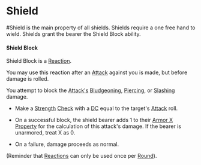 # Shield
#Shield is the main property of all shields.
	Shields require a one free hand to wield.
	Shields grant the bearer the Shield Block ability.

#### Shield Block
Shield Block is a [Reaction](../../../../../Game%20Procedures/Reaction.md). 

You may use this reaction after an [Attack](../../../../../Game%20Procedures/Attack.md) against you is made, but before damage is rolled. 

You attempt to block the [Attack's](../../../../../Game%20Procedures/Attack.md) [Bludgeoning](../../../../../Damage%20Types/Bludgeoning.md), [Piercing](../../../../../Damage%20Types/Piercing.md), or [Slashing](../../../../../Damage%20Types/Slashing.md) damage.
- Make a [Strength](../../../../../Player%20Characters/Chosen%20Statistics/Strength.md) [Check](../../../../../Game%20Procedures/Check.md) with a [DC](../../../../../Game%20Procedures/DC.md) equal to the target's [Attack](../../../../../Game%20Procedures/Attack.md) roll.

- On a successful block, the shield bearer adds 1 to their [Armor X Property](Armor%20X%20Property.md) for the calculation of this attack's damage. If the bearer is unarmored, treat X as 0.

- On a failure, damage proceeds as normal.

(Reminder that [Reactions](../../../../../Game%20Procedures/Reaction.md) can only be used once per [Round](../../../../../Game%20Procedures/Round.md)).